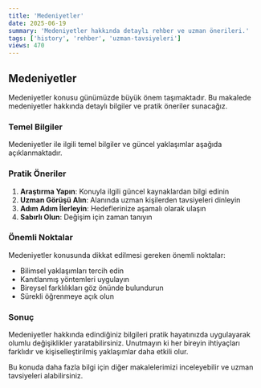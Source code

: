```yaml
---
title: 'Medeniyetler'
date: 2025-06-19
summary: 'Medeniyetler hakkında detaylı rehber ve uzman önerileri.'
tags: ['history', 'rehber', 'uzman-tavsiyeleri']
views: 470
---
```


## Medeniyetler

Medeniyetler konusu günümüzde büyük önem taşımaktadır. Bu makalede medeniyetler hakkında detaylı bilgiler ve pratik öneriler sunacağız.

### Temel Bilgiler

Medeniyetler ile ilgili temel bilgiler ve güncel yaklaşımlar aşağıda açıklanmaktadır.

### Pratik Öneriler

1. **Araştırma Yapın**: Konuyla ilgili güncel kaynaklardan bilgi edinin
2. **Uzman Görüşü Alın**: Alanında uzman kişilerden tavsiyeleri dinleyin
3. **Adım Adım İlerleyin**: Hedeflerinize aşamalı olarak ulaşın
4. **Sabırlı Olun**: Değişim için zaman tanıyın

### Önemli Noktalar

Medeniyetler konusunda dikkat edilmesi gereken önemli noktalar:

- Bilimsel yaklaşımları tercih edin
- Kanıtlanmış yöntemleri uygulayın
- Bireysel farklılıkları göz önünde bulundurun
- Sürekli öğrenmeye açık olun

### Sonuç

Medeniyetler hakkında edindiğiniz bilgileri pratik hayatınızda uygulayarak olumlu değişiklikler yaratabilirsiniz. Unutmayın ki her bireyin ihtiyaçları farklıdır ve kişiselleştirilmiş yaklaşımlar daha etkili olur.

Bu konuda daha fazla bilgi için diğer makalelerimizi inceleyebilir ve uzman tavsiyeleri alabilirsiniz.